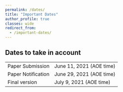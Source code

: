 ```yaml
---
permalink: /dates/
title: "Important Dates"
author_profile: true
classes: wide
redirect_from: 
  - /important-dates/
---
```



## Dates to take in account

|                      |                          |
| -------------------- | ------------------------ |
| Paper Submission     | June 11, 2021 (AOE time) |
| Paper Notification   | June 29, 2021 (AOE time) |
| Final version        | July  9, 2021 (AOE time) |
